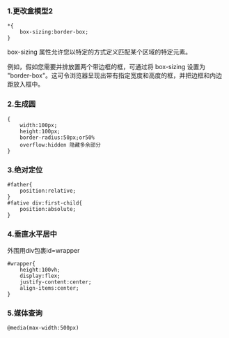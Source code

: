 ### 1.更改盒模型2
```
*{
    box-sizing:border-box;
}
```
box-sizing 属性允许您以特定的方式定义匹配某个区域的特定元素。

例如，假如您需要并排放置两个带边框的框，可通过将 box-sizing 设置为 "border-box"。这可令浏览器呈现出带有指定宽度和高度的框，并把边框和内边距放入框中。
### 2.生成圆
```
{
    width:100px;
    height:100px;
    border-radius:50px;or50%
    overflow:hidden 隐藏多余部分
}
```
### 3.绝对定位
```
#father{
    position:relative;   
}
#fative div:first-child{
    position:absolute;
}
```
### 4.垂直水平居中
外围用div包裹id=wrapper
```
#wrapper{
    height:100vh;
    display:flex;
    justify-content:center;
    align-items:center;
}
```
### 5.媒体查询
```
@media(max-width:500px)
```